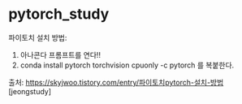 # pytorch_study

파이토치 설치 방법:

1. 아나콘다 프롬프트를 연다!!
2. conda install pytorch torchvision cpuonly -c pytorch 를 복붙한다.

출처: https://skyjwoo.tistory.com/entry/파이토치pytorch-설치-방법 [jeongstudy]
